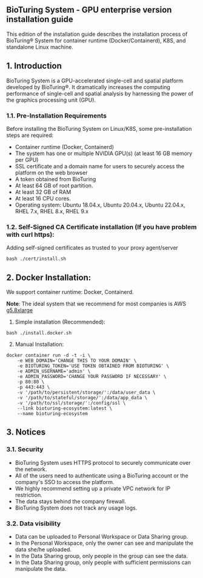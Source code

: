 ## BioTuring System - GPU enterprise version installation guide
This edition of the installation guide describes the installation process of BioTuring&reg; System for container runtime (Docker/Containerd), K8S, and standalone Linux machine.

## 1. Introduction
BioTuring System is a GPU-accelerated single-cell and spatial platform developed by BioTuring&reg;. It dramatically increases the computing performance of single-cell and spatial analysis by harnessing the power of the graphics processing unit (GPU).
<br/>

### 1.1. Pre-Installation Requirements

Before installing the BioTuring System on Linux/K8S, some pre-installation steps are required:
- Container runtime (Docker, Containerd)
- The system has one or multiple NVIDIA GPU(s) (at least 16 GB memory per GPU)
- SSL certificate and a domain name for users to securely access the platform on the web browser
- A token obtained from BioTuring
- At least 64 GB of root partition.
- At least 32 GB of RAM
- At least 16 CPU cores. 
- Operating system:  Ubuntu 18.04.x, Ubuntu 20.04.x, Ubuntu 22.04.x, RHEL 7.x, RHEL 8.x, RHEL 9.x

### 1.2. Self-Signed CA Certificate installation (If you have problem with curl https):

Adding self-signed certificates as trusted to your proxy agent/server

```
bash ./cert/install.sh
```

## 2. Docker Installation:

We support container runtime: Docker, Containerd.

**Note**: The ideal system that we recommend for most companies is AWS [g5.8xlarge](https://aws.amazon.com/ec2/instance-types/g5/)

1. Simple installation (Recommended):
```
bash ./install.docker.sh
```

2. Manual Installation:

```
docker container run -d -t -i \
    -e WEB_DOMAIN='CHANGE THIS TO YOUR DOMAIN' \
    -e BIOTURING_TOKEN='USE TOKEN OBTAINED FROM BIOTURING' \
    -e ADMIN_USERNAME='admin' \
    -e ADMIN_PASSWORD='CHANGE YOUR PASSWORD IF NECESSARY' \
    -p 80:80 \
    -p 443:443 \
    -v '/path/to/persistent/storage/':/data/user_data \
    -v '/path/to/stateful/storage/':/data/app_data \
    -v '/path/to/ssl/storage/':/config/ssl \
    --link bioturing-ecosystem:latest \
    --name bioturing-ecosystem
```

## 3. Notices

### 3.1. Security
- BioTuring System  uses HTTPS protocol to securely communicate over the network.
- All of the users need to authenticate using a BioTuring account or the company's SSO to access the platform.
- We highly recommend setting up a private VPC network for IP restriction.
- The data stays behind the company firewall.
- BioTuring System does not track any usage logs.

### 3.2. Data visibility
- Data can be uploaded to Personal Workspace or Data Sharing group.
- In the Personal Workspace, only the owner can see and manipulate the data she/he uploaded.
- In the Data Sharing group, only people in the group can see the data.
- In the Data Sharing group, only people with sufficient permissions can manipulate the data.